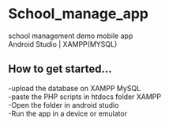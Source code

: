 # School_manage_app
school management demo mobile app   
Android Studio | XAMPP(MYSQL)  

## How to get started...
-upload the database on XAMPP MySQL  
-paste the PHP scripts in htdocs folder XAMPP  
-Open the folder in android studio  
-Run the app in a device or emulator  


